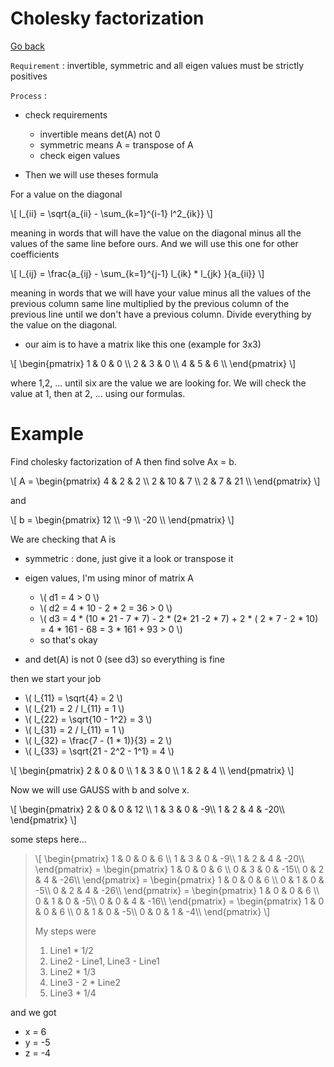 # Cholesky factorization

[Go back](../index.md)

``Requirement`` : invertible, symmetric and all eigen values must be strictly positives

``Process`` :

* check requirements
    * invertible means det(A) not 0
    * symmetric means A = transpose of A
    * check eigen values

* Then we will use theses formula

For a value on the diagonal

<p>
\[
l_{ii} = \sqrt{a_{ii} - \sum_{k=1}^{i-1} l^2_{ik}}
\]
</p>

meaning in words that will have the value on the diagonal minus
all the values of the same line before ours. And we will use
this one for other coefficients

<p>
\[
l_{ij} = \frac{a_{ij} - \sum_{k=1}^{j-1} l_{ik} * l_{jk} }{a_{ii}}
\]
</p>

meaning in words that we will have your value minus
all the values of the previous column same line multiplied
by the previous column of the previous line until we don't have a previous
column. Divide everything by the value on the diagonal.

* our aim is to have a matrix like this one (example for 3x3)

<p>
\[
\begin{pmatrix}
1 & 0 & 0 \\
2 & 3 & 0 \\
4 & 5 & 6 \\
\end{pmatrix}
\]
</p>

where 1,2, ... until six are the value we are looking for. We will check
the value at 1, then at 2, ... using our formulas.

# Example

Find cholesky factorization of A then find solve Ax = b.

<p>
\[
A = \begin{pmatrix}
4 & 2 & 2 \\
2 & 10 & 7 \\
2 & 7 & 21 \\
\end{pmatrix}
\]
</p>

and

<p>
\[
b = \begin{pmatrix}
12 \\
-9 \\
-20 \\
\end{pmatrix}
\]
</p>


We are checking that A is

* symmetric : done, just give it a look or transpose it
* eigen values, I'm using minor of matrix A

    * <span>
        \( d1 = 4 > 0 \) </span>
    * <span>
        \( d2 = 4 * 10 - 2 * 2 = 36 > 0 \) </span>
    * <span class="row w-100 overflow-auto">
        \(
            d3 = 4 * (10 * 21 - 7 * 7) - 2 * (2* 21 -2 * 7) + 2 * ( 2 * 7 - 2 * 10)
            = 4 * 161 - 68 = 3 * 161 + 93 > 0
        \)</span>
    * so that's okay
* and det(A) is not 0 (see d3) so everything is fine

then we start your job

* <span class="row w-100 overflow-auto">
    \(
    l_{11} = \sqrt{4} = 2
    \)</span>
* <span class="row w-100 overflow-auto">
    \(
    l_{21} = 2 / l_{11} = 1
    \)</span>
* <span class="row w-100 overflow-auto">
    \(
    l_{22} = \sqrt{10 - 1^2} = 3
    \)</span>
* <span class="row w-100 overflow-auto">
    \(
    l_{31} = 2 / l_{11} = 1
    \)</span>
* <span class="row w-100 overflow-auto">
    \(
    l_{32} = \frac{7 - (1 * 1)}{3} = 2
    \)</span>
* <span class="row w-100 overflow-auto">
    \(
    l_{33} = \sqrt{21 - 2^2 - 1^1} = 4
    \)</span>


<p>
\[
\begin{pmatrix}
2 & 0 & 0 \\
1 & 3 & 0 \\
1 & 2 & 4 \\
\end{pmatrix}
\]
</p>

Now we will use GAUSS with b and solve x.

<p>
\[
\begin{pmatrix}
2 & 0 & 0 & 12 \\
1 & 3 & 0 & -9\\
1 & 2 & 4 & -20\\
\end{pmatrix}
\]
</p>

some steps here...

<blockquote class="spoiler overflow-auto">
\[
\begin{pmatrix}
1 & 0 & 0 & 6 \\
1 & 3 & 0 & -9\\
1 & 2 & 4 & -20\\
\end{pmatrix}
=
\begin{pmatrix}
1 & 0 & 0 & 6 \\
0 & 3 & 0 & -15\\
0 & 2 & 4 & -26\\
\end{pmatrix}
=
\begin{pmatrix}
1 & 0 & 0 & 6 \\
0 & 1 & 0 & -5\\
0 & 2 & 4 & -26\\
\end{pmatrix}
=
\begin{pmatrix}
1 & 0 & 0 & 6 \\
0 & 1 & 0 & -5\\
0 & 0 & 4 & -16\\
\end{pmatrix}
=
\begin{pmatrix}
1 & 0 & 0 & 6 \\
0 & 1 & 0 & -5\\
0 & 0 & 1 & -4\\
\end{pmatrix}
\]

My steps were
<ol>
<li>Line1 * 1/2</li>
<li>Line2 - Line1, Line3 - Line1</li>
<li>Line2 * 1/3</li>
<li>Line3 - 2 * Line2</li>
<li>Line3 * 1/4</li>
</ol>
</blockquote>

and we got

* x = 6
* y = -5
* z = -4